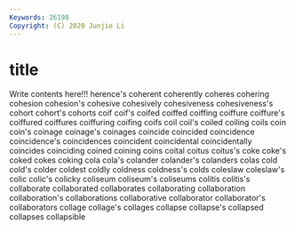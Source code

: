 ```yaml
---
Keywords: 26198
Copyright: (C) 2020 Junjie Li
---
```


# title

Write contents here!!!
herence's 
coherent 
coherently 
coheres 
cohering 
cohesion 
cohesion's
cohesive 
cohesively 
cohesiveness 
cohesiveness's 
cohort 
cohort's 
cohorts 
coif 
coif's 
coifed
coiffed 
coiffing 
coiffure 
coiffure's 
coiffured 
coiffures 
coiffuring 
coifing 
coifs 
coil
coil's 
coiled 
coiling 
coils 
coin 
coin's 
coinage 
coinage's 
coinages 
coincide
coincided 
coincidence 
coincidence's 
coincidences 
coincident 
coincidental 
coincidentally 
coincides 
coinciding 
coined
coining 
coins 
coital 
coitus 
coitus's 
coke 
coke's 
coked 
cokes 
coking
cola 
cola's 
colander 
colander's 
colanders 
colas 
cold 
cold's 
colder 
coldest
coldly 
coldness 
coldness's 
colds 
coleslaw 
coleslaw's 
colic 
colic's 
colicky 
coliseum
coliseum's 
coliseums 
colitis 
colitis's 
collaborate 
collaborated 
collaborates 
collaborating 
collaboration 
collaboration's
collaborations 
collaborative 
collaborator 
collaborator's 
collaborators 
collage 
collage's 
collages 
collapse 
collapse's
collapsed 
collapses 
collapsible 

